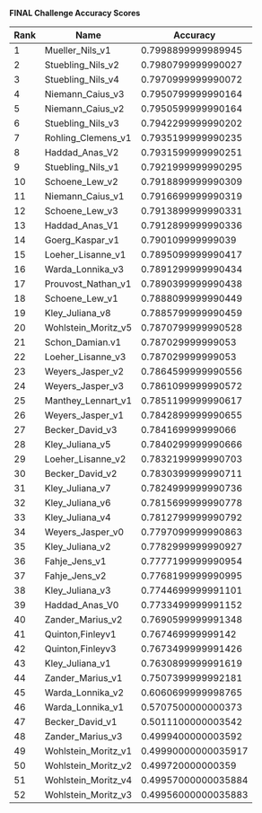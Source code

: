**FINAL Challenge Accuracy Scores**



|Rank|Name|Accuracy|
|----|-----|---|
|1|Mueller_Nils_v1|0.7998899999989945|
|2|Stuebling_Nils_v2|0.7980799999990027|
|3|Stuebling_Nils_v4|0.7970999999990072|
|4|Niemann_Caius_v3|0.7950799999990164|
|5|Niemann_Caius_v2|0.7950599999990164|
|6|Stuebling_Nils_v3|0.7942299999990202|
|7|Rohling_Clemens_v1|0.7935199999990235|
|8|Haddad_Anas_V2|0.7931599999990251|
|9|Stuebling_Nils_v1|0.7921999999990295|
|10|Schoene_Lew_v2|0.7918899999990309|
|11|Niemann_Caius_v1|0.7916699999990319|
|12|Schoene_Lew_v3|0.7913899999990331|
|13|Haddad_Anas_V1|0.7912899999990336|
|14|Goerg_Kaspar_v1|0.790109999999039|
|15|Loeher_Lisanne_v1|0.7895099999990417|
|16|Warda_Lonnika_v3|0.7891299999990434|
|17|Prouvost_Nathan_v1|0.7890399999990438|
|18|Schoene_Lew_v1|0.7888099999990449|
|19|Kley_Juliana_v8|0.7885799999990459|
|20|Wohlstein_Moritz_v5|0.7870799999990528|
|21|Schon_Damian.v1|0.787029999999053|
|22|Loeher_Lisanne_v3|0.787029999999053|
|23|Weyers_Jasper_v2|0.7864599999990556|
|24|Weyers_Jasper_v3|0.7861099999990572|
|25|Manthey_Lennart_v1|0.7851199999990617|
|26|Weyers_Jasper_v1|0.7842899999990655|
|27|Becker_David_v3|0.784169999999066|
|28|Kley_Juliana_v5|0.7840299999990666|
|29|Loeher_Lisanne_v2|0.7832199999990703|
|30|Becker_David_v2|0.7830399999990711|
|31|Kley_Juliana_v7|0.7824999999990736|
|32|Kley_Juliana_v6|0.7815699999990778|
|33|Kley_Juliana_v4|0.7812799999990792|
|34|Weyers_Jasper_v0|0.7797099999990863|
|35|Kley_Juliana_v2|0.7782999999990927|
|36|Fahje_Jens_v1|0.7777199999990954|
|37|Fahje_Jens_v2|0.7768199999990995|
|38|Kley_Juliana_v3|0.7744699999991101|
|39|Haddad_Anas_V0|0.7733499999991152|
|40|Zander_Marius_v2|0.7690599999991348|
|41|Quinton,Finleyv1|0.767469999999142|
|42|Quinton,Finleyv3|0.7673499999991426|
|43|Kley_Juliana_v1|0.7630899999991619|
|44|Zander_Marius_v1|0.7507399999992181|
|45|Warda_Lonnika_v2|0.6060699999998765|
|46|Warda_Lonnika_v1|0.5707500000000373|
|47|Becker_David_v1|0.5011100000003542|
|48|Zander_Marius_v3|0.4999400000003592|
|49|Wohlstein_Moritz_v1|0.49990000000035917|
|50|Wohlstein_Moritz_v2|0.499720000000359|
|51|Wohlstein_Moritz_v4|0.49957000000035884|
|52|Wohlstein_Moritz_v3|0.49956000000035883|
